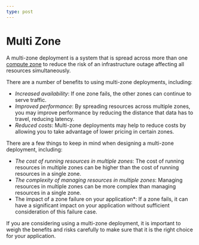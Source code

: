 ```yaml
---
type: post
---
```

# Multi Zone

A multi-zone deployment is a system that is spread across more than one [compute zone](https://cloud.google.com/compute/docs/regions-zones) to reduce the risk of an infrastructure outage affecting all resources simultaneously.

There are a number of benefits to using multi-zone deployments, including:

- *Increased availability*: If one zone fails, the other zones can continue to serve traffic.
- *Improved performance*: By spreading resources across multiple zones, you may improve performance by reducing the distance that data has to travel, reducing latency.
- *Reduced costs*: Multi-zone deployments may help to reduce costs by allowing you to take advantage of lower pricing in certain zones.

There are a few things to keep in mind when designing a multi-zone deployment, including:

- *The cost of running resources in multiple zones*: The cost of running resources in multiple zones can be higher than the cost of running resources in a single zone.
- *The complexity of managing resources in multiple zones*: Managing resources in multiple zones can be more complex than managing resources in a single zone.
- The impact of a zone failure on your application*: If a zone fails, it can have a significant impact on your application without sufficient consideration of this failure case.

If you are considering using a multi-zone deployment, it is important to weigh the benefits and risks carefully to make sure that it is the right choice for your application.
